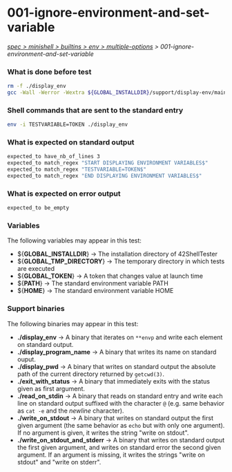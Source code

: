 # 001-ignore-environment-and-set-variable

*[spec > minishell > builtins > env > multiple-options](..) > 001-ignore-environment-and-set-variable*

### What is done before test

```bash
rm -f ./display_env
gcc -Wall -Werror -Wextra ${GLOBAL_INSTALLDIR}/support/display-env/main.c -o ./display_env

```

### Shell commands that are sent to the standard entry

```bash
env -i TESTVARIABLE=TOKEN ./display_env

```

### What is expected on standard output

```bash
expected_to have_nb_of_lines 3
expected_to match_regex "START DISPLAYING ENVIRONMENT VARIABLES$"
expected_to match_regex "TESTVARIABLE=TOKEN$"
expected_to match_regex "END DISPLAYING ENVIRONMENT VARIABLES$"

```

### What is expected on error output

```bash
expected_to be_empty
```

### Variables

The following variables may appear in this test:

* ${**GLOBAL_INSTALLDIR**} -> The installation directory of 42ShellTester
* ${**GLOBAL_TMP_DIRECTORY**} -> The temporary directory in which tests are executed
* ${**GLOBAL_TOKEN**} -> A token that changes value at launch time
* ${**PATH**} -> The standard environment variable PATH
* ${**HOME**} -> The standard environment variable HOME

### Support binaries

The following binaries may appear in this test:


* **./display_env** -> A binary that iterates on `**envp` and write each element on standard output.
* **./display_program_name** -> A binary that writes its name on standard ouput.
* **./display_pwd** -> A binary that writes on standard output the absolute path of the current directory returned by `getcwd(3)`.
* **./exit_with_status** -> A binary that immediately exits with the status given as first argument.
* **./read_on_stdin** -> A binary that reads on standard entry and write each line on standard output suffixed with the character `@` (e.g. same behavior as `cat -e` and the *newline* character).
* **./write_on_stdout** -> A binary that writes on standard output the first given argument (the same behavior as `echo` but with only one argument). If no argument is given, it writes the string "write on stdout".
* **./write_on_stdout_and_stderr** -> A binary that writes on standard output the first given argument, and writes on standard error the second given argument. If an argument is missing, it writes the strings "write on stdout" and "write on stderr".
